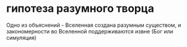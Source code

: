 # гипотеза разумного творца
Одно из объяснений - Вселенная создана разумным существом, и закономерности во Вселенной поддерживаются извне (Бог или симуляция)